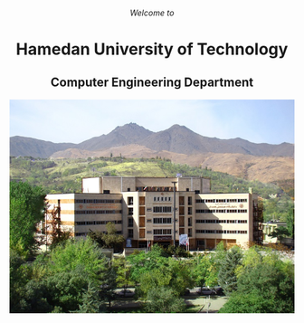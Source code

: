 <h6 align="center">Welcome to</h6>
<h1 align="center">Hamedan University of Technology</h1>
<h2 align="center">Computer Engineering Department</h2>
<p align="center">
  <img src="https://github.com/hut-ce/.github/raw/main/raw/hut-outview.jpg"></img>
</p>
